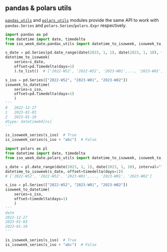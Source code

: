 ## pandas & polars utils

[`pandas_utils`](../api/pandas.md) and [`polars_utils`](../api/polars.md) modules provide the same API to work with `pandas.Series` and `polars.Series`/`polars.Expr` respectively.

```py title="pandas"
import pandas as pd
from datetime import date, timedelta
from iso_week_date.pandas_utils import datetime_to_isoweek, isoweek_to_datetime, is_isoweek_series

s_date = pd.Series(pd.date_range(date(2023, 1, 1), date(2023, 1, 10), freq="1d"))
datetime_to_isoweek(
    series=s_date,
    offset=pd.Timedelta(days=1)
    ).to_list()  # ['2022-W52', '2022-W52', '2023-W01',..., '2023-W01', '2023-W02']

s_iso = pd.Series(["2022-W52", "2023-W01", "2023-W02"])
isoweek_to_datetime(
    series=s_iso,
    offset=pd.Timedelta(days=1)
    )
'''
0   2022-12-27
1   2023-01-03
2   2023-01-10
dtype: datetime64[ns]
'''

is_isoweek_series(s_iso)  # True
is_isoweek_series(s_iso + "abc")  # False
```

```py title="polars"
import polars as pl
from datetime import date, timedelta
from iso_week_date.polars_utils import datetime_to_isoweek, isoweek_to_datetime, is_isoweek_series

s_date = pl.date_range(date(2023, 1, 1), date(2023, 1, 10), interval="1d")
datetime_to_isoweek(s_date, offset=timedelta(days=1))
# ['2022-W52', '2022-W52', '2023-W01',..., '2023-W01', '2023-W02']

s_iso = pl.Series(["2022-W52", "2023-W01", "2023-W02"])
isoweek_to_datetime(
    series=s_iso,
    offset=timedelta(days=1)
    )
'''
date
2022-12-27
2023-01-03
2023-01-10
'''

is_isoweek_series(s_iso)  # True
is_isoweek_series(s_iso + "abc")  # False
```
